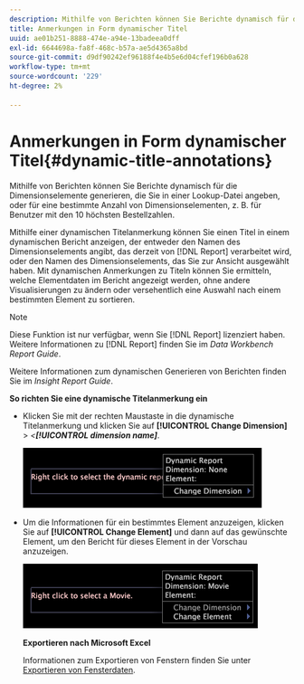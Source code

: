 ```yaml
---
description: Mithilfe von Berichten können Sie Berichte dynamisch für die Dimensionselemente generieren, die Sie in einer Lookup-Datei angeben, oder für eine bestimmte Anzahl von Dimensionselementen, z. B. für Benutzer mit den 10 höchsten Bestellzahlen.
title: Anmerkungen in Form dynamischer Titel
uuid: ae01b251-8888-474e-a94e-13badeea0dff
exl-id: 6644698a-fa8f-468c-b57a-ae5d4365a8bd
source-git-commit: d9df90242ef96188f4e4b5e6d04cfef196b0a628
workflow-type: tm+mt
source-wordcount: '229'
ht-degree: 2%

---
```


# Anmerkungen in Form dynamischer Titel{#dynamic-title-annotations}

Mithilfe von Berichten können Sie Berichte dynamisch für die Dimensionselemente generieren, die Sie in einer Lookup-Datei angeben, oder für eine bestimmte Anzahl von Dimensionselementen, z. B. für Benutzer mit den 10 höchsten Bestellzahlen.

Mithilfe einer dynamischen Titelanmerkung können Sie einen Titel in einem dynamischen Bericht anzeigen, der entweder den Namen des Dimensionselements angibt, das derzeit von [!DNL Report] verarbeitet wird, oder den Namen des Dimensionselements, das Sie zur Ansicht ausgewählt haben. Mit dynamischen Anmerkungen zu Titeln können Sie ermitteln, welche Elementdaten im Bericht angezeigt werden, ohne andere Visualisierungen zu ändern oder versehentlich eine Auswahl nach einem bestimmten Element zu sortieren.

>[!NOTE]
>
>Diese Funktion ist nur verfügbar, wenn Sie [!DNL Report] lizenziert haben. Weitere Informationen zu [!DNL Report] finden Sie im *Data Workbench Report Guide*.

Weitere Informationen zum dynamischen Generieren von Berichten finden Sie im *Insight Report Guide*.

**So richten Sie eine dynamische Titelanmerkung ein**

* Klicken Sie mit der rechten Maustaste in die dynamische Titelanmerkung und klicken Sie auf **[!UICONTROL Change Dimension]** > *&lt;**[!UICONTROL dimension name]***.

   ![](assets/mnu_DynamicTitle.png)

* Um die Informationen für ein bestimmtes Element anzuzeigen, klicken Sie auf **[!UICONTROL Change Element]** und dann auf das gewünschte Element, um den Bericht für dieses Element in der Vorschau anzuzeigen.

   ![](assets/mnu_DynamicTitle_Element.png)

   **Exportieren nach Microsoft Excel**

   Informationen zum Exportieren von Fenstern finden Sie unter [Exportieren von Fensterdaten](../../../../home/c-get-started/c-wk-win-wksp/c-exp-win-data.md#concept-8df61d64ed434cc5a499023c44197349).
